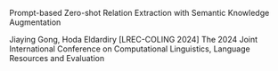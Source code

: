 Prompt-based Zero-shot Relation Extraction with Semantic Knowledge Augmentation

Jiaying Gong, Hoda Eldardiry
[LREC-COLING 2024] The 2024 Joint International Conference on Computational Linguistics, Language Resources and Evaluation
